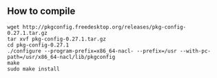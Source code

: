 How to compile
----

	wget http://pkgconfig.freedesktop.org/releases/pkg-config-0.27.1.tar.gz
	tar xvf pkg-config-0.27.1.tar.gz
	cd pkg-config-0.27.1
	./configure --program-prefix=x86_64-nacl- --prefix=/usr --with-pc-path=/usr/x86_64-nacl/lib/pkgconfig
	make
	sudo make install

